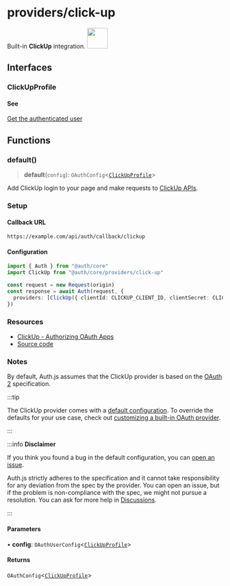 # providers/click-up

<div style={{backgroundColor: "#24292f", display: "flex", justifyContent: "space-between", color: "#fff", padding: 16}}>
<span>Built-in <b>ClickUp</b> integration.</span>
<a href="https://clickup.com">
  <img style={{display: "block"}} src="https://authjs.dev/img/providers/click-up.svg" height="48" width="48"/>
</a>
</div>

## Interfaces

### ClickUpProfile

#### See

[Get the authenticated user](https://clickup.com/api/clickupreference/operation/GetAuthorizedUser/)

## Functions

### default()

> **default**(`config`): `OAuthConfig`\<[`ClickUpProfile`](click-up.md#clickupprofile)\>

Add ClickUp login to your page and make requests to [ClickUp APIs](https://clickup.com/api/).

### Setup

#### Callback URL
```
https://example.com/api/auth/callback/clickup
```

#### Configuration
```ts
import { Auth } from "@auth/core"
import ClickUp from "@auth/core/providers/click-up"

const request = new Request(origin)
const response = await Auth(request, {
  providers: [ClickUp({ clientId: CLICKUP_CLIENT_ID, clientSecret: CLICKUP_CLIENT_SECRET })],
})
```

### Resources

- [ClickUp - Authorizing OAuth Apps](https://clickup.com/api/developer-portal/authentication#oauth-flow)
- [Source code](https://github.com/nextauthjs/next-auth/blob/main/packages/core/src/providers/click-up.ts)

### Notes

By default, Auth.js assumes that the ClickUp provider is
based on the [OAuth 2](https://www.rfc-editor.org/rfc/rfc6749.html) specification.

:::tip

The ClickUp provider comes with a [default configuration](https://github.com/nextauthjs/next-auth/blob/main/packages/core/src/providers/click-up.ts).
To override the defaults for your use case, check out [customizing a built-in OAuth provider](https://authjs.dev/guides/providers/custom-provider#override-default-options).

:::

:::info **Disclaimer**

If you think you found a bug in the default configuration, you can [open an issue](https://authjs.dev/new/provider-issue).

Auth.js strictly adheres to the specification and it cannot take responsibility for any deviation from
the spec by the provider. You can open an issue, but if the problem is non-compliance with the spec,
we might not pursue a resolution. You can ask for more help in [Discussions](https://authjs.dev/new/github-discussions).

:::

#### Parameters

• **config**: `OAuthUserConfig`\<[`ClickUpProfile`](click-up.md#clickupprofile)\>

#### Returns

`OAuthConfig`\<[`ClickUpProfile`](click-up.md#clickupprofile)\>
